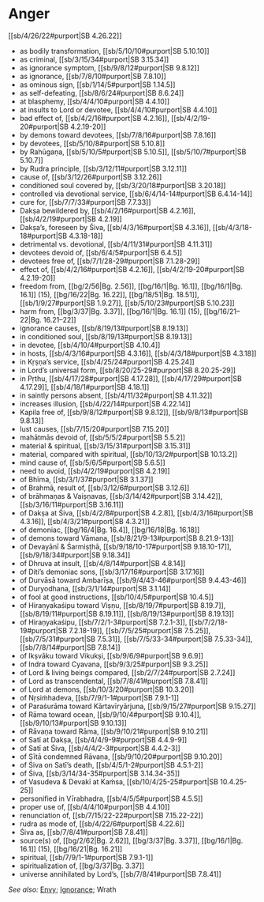 # Anger

[[sb/4/26/22#purport|SB 4.26.22]]

* as bodily transformation, [[sb/5/10/10#purport|SB 5.10.10]]
* as criminal, [[sb/3/15/34#purport|SB 3.15.34]]
* as ignorance symptom, [[sb/9/8/12#purport|SB 9.8.12]]
* as ignorance, [[sb/7/8/10#purport|SB 7.8.10]]
* as ominous sign, [[sb/1/14/5#purport|SB 1.14.5]]
* as self-defeating, [[sb/8/6/24#purport|SB 8.6.24]]
* at blasphemy, [[sb/4/4/10#purport|SB 4.4.10]]
* at insults to Lord or devotee, [[sb/4/4/10#purport|SB 4.4.10]]
* bad effect of, [[sb/4/2/16#purport|SB 4.2.16]], [[sb/4/2/19-20#purport|SB 4.2.19-20]]
* by demons toward devotees, [[sb/7/8/16#purport|SB 7.8.16]]
* by devotees, [[sb/5/10/8#purport|SB 5.10.8]]
* by Rahūgaṇa, [[sb/5/10/5#purport|SB 5.10.5]], [[sb/5/10/7#purport|SB 5.10.7]]
* by Rudra principle, [[sb/3/12/11#purport|SB 3.12.11]]
* cause of, [[sb/3/12/26#purport|SB 3.12.26]]
* conditioned soul covered by, [[sb/3/20/18#purport|SB 3.20.18]]
* controlled via devotional service, [[sb/6/4/14-14#purport|SB 6.4.14-14]]
* cure for, [[sb/7/7/33#purport|SB 7.7.33]]
* Dakṣa bewildered by, [[sb/4/2/16#purport|SB 4.2.16]], [[sb/4/2/19#purport|SB 4.2.19]]
* Dakṣa’s, foreseen by Śiva, [[sb/4/3/16#purport|SB 4.3.16]], [[sb/4/3/18-18#purport|SB 4.3.18-18]]
* detrimental vs. devotional, [[sb/4/11/31#purport|SB 4.11.31]]
* devotees devoid of, [[sb/6/4/5#purport|SB 6.4.5]]
* devotees free of, [[sb/7/1/28-29#purport|SB 7.1.28-29]]
* effect of, [[sb/4/2/16#purport|SB 4.2.16]], [[sb/4/2/19-20#purport|SB 4.2.19-20]]
* freedom from, [[bg/2/56|Bg. 2.56]], [[bg/16/1|Bg. 16.1]], [[bg/16/1|Bg. 16.1]] (15), [[bg/16/22|Bg. 16.22]], [[bg/18/51|Bg. 18.51]], [[sb/1/9/27#purport|SB 1.9.27]], [[sb/5/10/23#purport|SB 5.10.23]]
* harm from, [[bg/3/37|Bg. 3.37]], [[bg/16/1|Bg. 16.1]] (15), [[bg/16/21–22|Bg. 16.21–22]]
* ignorance causes, [[sb/8/19/13#purport|SB 8.19.13]]
* in conditioned soul, [[sb/8/19/13#purport|SB 8.19.13]]
* in devotee, [[sb/4/10/4#purport|SB 4.10.4]]
* in hosts, [[sb/4/3/16#purport|SB 4.3.16]], [[sb/4/3/18#purport|SB 4.3.18]]
* in Kṛṣṇa’s service, [[sb/4/25/24#purport|SB 4.25.24]]
* in Lord’s universal form, [[sb/8/20/25-29#purport|SB 8.20.25-29]]
* in Pṛthu, [[sb/4/17/28#purport|SB 4.17.28]], [[sb/4/17/29#purport|SB 4.17.29]], [[sb/4/18/1#purport|SB 4.18.1]]
* in saintly persons absent, [[sb/4/11/32#purport|SB 4.11.32]]
* increases illusion, [[sb/4/22/14#purport|SB 4.22.14]]
* Kapila free of, [[sb/9/8/12#purport|SB 9.8.12]], [[sb/9/8/13#purport|SB 9.8.13]]
* lust causes, [[sb/7/15/20#purport|SB 7.15.20]]
* mahātmās devoid of, [[sb/5/5/2#purport|SB 5.5.2]]
* material & spiritual, [[sb/3/15/31#purport|SB 3.15.31]]
* material, compared with spiritual, [[sb/10/13/2#purport|SB 10.13.2]]
* mind cause of, [[sb/5/6/5#purport|SB 5.6.5]]
* need to avoid, [[sb/4/2/19#purport|SB 4.2.19]]
* of Bhīma, [[sb/3/1/37#purport|SB 3.1.37]]
* of Brahmā, result of, [[sb/3/12/6#purport|SB 3.12.6]]
* of brāhmaṇas & Vaiṣṇavas, [[sb/3/14/42#purport|SB 3.14.42]], [[sb/3/16/11#purport|SB 3.16.11]]
* of Dakṣa at Śiva, [[sb/4/2/8#purport|SB 4.2.8]], [[sb/4/3/16#purport|SB 4.3.16]], [[sb/4/3/21#purport|SB 4.3.21]]
* of demoniac, [[bg/16/4|Bg. 16.4]], [[bg/16/18|Bg. 16.18]]
* of demons toward Vāmana, [[sb/8/21/9-13#purport|SB 8.21.9-13]]
* of Devayānī & Śarmiṣṭhā, [[sb/9/18/10-17#purport|SB 9.18.10-17]], [[sb/9/18/34#purport|SB 9.18.34]]
* of Dhruva at insult, [[sb/4/8/14#purport|SB 4.8.14]]
* of Diti’s demoniac sons, [[sb/3/17/16#purport|SB 3.17.16]]
* of Durvāsā toward Ambarīṣa, [[sb/9/4/43-46#purport|SB 9.4.43-46]]
* of Duryodhana, [[sb/3/1/14#purport|SB 3.1.14]]
* of fool at good instructions, [[sb/10/4/5#purport|SB 10.4.5]]
* of Hiraṇyakaśipu toward Viṣṇu, [[sb/8/19/7#purport|SB 8.19.7]], [[sb/8/19/11#purport|SB 8.19.11]], [[sb/8/19/13#purport|SB 8.19.13]]
* of Hiraṇyakaśipu, [[sb/7/2/1-3#purport|SB 7.2.1-3]], [[sb/7/2/18-19#purport|SB 7.2.18-19]], [[sb/7/5/25#purport|SB 7.5.25]], [[sb/7/5/31#purport|SB 7.5.31]], [[sb/7/5/33-34#purport|SB 7.5.33-34]], [[sb/7/8/14#purport|SB 7.8.14]]
* of Ikṣvāku toward Vikukṣi, [[sb/9/6/9#purport|SB 9.6.9]]
* of Indra toward Cyavana, [[sb/9/3/25#purport|SB 9.3.25]]
* of Lord & living beings compared, [[sb/2/7/24#purport|SB 2.7.24]]
* of Lord as transcendental, [[sb/7/8/41#purport|SB 7.8.41]]
* of Lord at demons, [[sb/10/3/20#purport|SB 10.3.20]]
* of Nṛsiṁhadeva, [[sb/7/9/1-1#purport|SB 7.9.1-1]]
* of Paraśurāma toward Kārtavīryārjuna, [[sb/9/15/27#purport|SB 9.15.27]]
* of Rāma toward ocean, [[sb/9/10/4#purport|SB 9.10.4]], [[sb/9/10/13#purport|SB 9.10.13]]
* of Rāvaṇa toward Rāma, [[sb/9/10/21#purport|SB 9.10.21]]
* of Satī at Dakṣa, [[sb/4/4/9-9#purport|SB 4.4.9-9]]
* of Satī at Śiva, [[sb/4/4/2-3#purport|SB 4.4.2-3]]
* of Sītā condemned Rāvaṇa, [[sb/9/10/20#purport|SB 9.10.20]]
* of Śiva on Satī’s death, [[sb/4/5/1-2#purport|SB 4.5.1-2]]
* of Śiva, [[sb/3/14/34-35#purport|SB 3.14.34-35]]
* of Vasudeva & Devakī at Kaṁsa, [[sb/10/4/25-25#purport|SB 10.4.25-25]]
* personified in Vīrabhadra, [[sb/4/5/5#purport|SB 4.5.5]]
* proper use of, [[sb/4/4/10#purport|SB 4.4.10]]
* renunciation of, [[sb/7/15/22-22#purport|SB 7.15.22-22]]
* rudra as mode of, [[sb/4/22/6#purport|SB 4.22.6]]
* Śiva as, [[sb/7/8/41#purport|SB 7.8.41]]
* source(s) of, [[bg/2/62|Bg. 2.62]], [[bg/3/37|Bg. 3.37]], [[bg/16/1|Bg. 16.1]] (15), [[bg/16/21|Bg. 16.21]]
* spiritual, [[sb/7/9/1-1#purport|SB 7.9.1-1]]
* spiritualization of, [[bg/3/37|Bg. 3.37]]
* universe annihilated by Lord’s, [[sb/7/8/41#purport|SB 7.8.41]]

*See also:* [Envy](entries/envy.md); [Ignorance](entries/ignorance.md); Wrath

